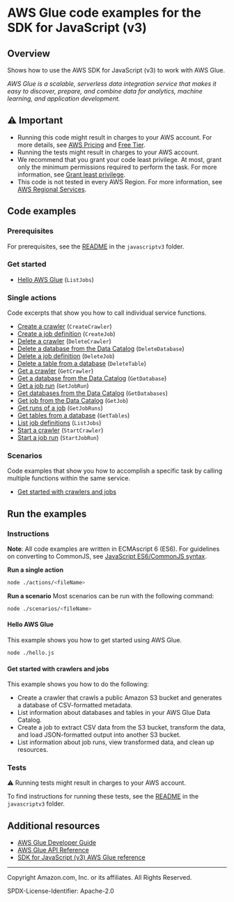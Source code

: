 # AWS Glue code examples for the SDK for JavaScript (v3)

## Overview

Shows how to use the AWS SDK for JavaScript (v3) to work with AWS Glue.

<!--custom.overview.start-->
<!--custom.overview.end-->

_AWS Glue is a scalable, serverless data integration service that makes it easy to discover, prepare, and combine data for analytics, machine learning, and application development._

## ⚠ Important

* Running this code might result in charges to your AWS account. For more details, see [AWS Pricing](https://aws.amazon.com/pricing/) and [Free Tier](https://aws.amazon.com/free/).
* Running the tests might result in charges to your AWS account.
* We recommend that you grant your code least privilege. At most, grant only the minimum permissions required to perform the task. For more information, see [Grant least privilege](https://docs.aws.amazon.com/IAM/latest/UserGuide/best-practices.html#grant-least-privilege).
* This code is not tested in every AWS Region. For more information, see [AWS Regional Services](https://aws.amazon.com/about-aws/global-infrastructure/regional-product-services).

<!--custom.important.start-->
<!--custom.important.end-->

## Code examples

### Prerequisites

For prerequisites, see the [README](../../README.md#Prerequisites) in the `javascriptv3` folder.


<!--custom.prerequisites.start-->
<!--custom.prerequisites.end-->

### Get started

- [Hello AWS Glue](hello.js#L6) (`ListJobs`)


### Single actions

Code excerpts that show you how to call individual service functions.

- [Create a crawler](actions/create-crawler.js#L6) (`CreateCrawler`)
- [Create a job definition](actions/create-job.js#L6) (`CreateJob`)
- [Delete a crawler](actions/delete-crawler.js#L6) (`DeleteCrawler`)
- [Delete a database from the Data Catalog](actions/delete-database.js#L6) (`DeleteDatabase`)
- [Delete a job definition](actions/delete-job.js#L6) (`DeleteJob`)
- [Delete a table from a database](actions/delete-table.js#L6) (`DeleteTable`)
- [Get a crawler](actions/get-crawler.js#L6) (`GetCrawler`)
- [Get a database from the Data Catalog](actions/get-database.js#L6) (`GetDatabase`)
- [Get a job run](actions/get-job-run.js#L6) (`GetJobRun`)
- [Get databases from the Data Catalog](actions/get-databases.js#L6) (`GetDatabases`)
- [Get job from the Data Catalog](actions/get-job.js#L6) (`GetJob`)
- [Get runs of a job](actions/get-job-runs.js#L6) (`GetJobRuns`)
- [Get tables from a database](actions/get-tables.js#L6) (`GetTables`)
- [List job definitions](actions/list-jobs.js#L6) (`ListJobs`)
- [Start a crawler](actions/start-crawler.js#L6) (`StartCrawler`)
- [Start a job run](actions/start-job-run.js#L6) (`StartJobRun`)

### Scenarios

Code examples that show you how to accomplish a specific task by calling multiple
functions within the same service.

- [Get started with crawlers and jobs](scenarios/basic/steps/start-crawler.js)


<!--custom.examples.start-->
<!--custom.examples.end-->

## Run the examples

### Instructions

**Note**: All code examples are written in ECMAscript 6 (ES6). For guidelines on converting to CommonJS, see
[JavaScript ES6/CommonJS syntax](https://docs.aws.amazon.com/sdk-for-javascript/v3/developer-guide/sdk-examples-javascript-syntax.html).

**Run a single action**

```bash
node ./actions/<fileName>
```

**Run a scenario**
Most scenarios can be run with the following command:
```bash
node ./scenarios/<fileName>
```

<!--custom.instructions.start-->
<!--custom.instructions.end-->

#### Hello AWS Glue

This example shows you how to get started using AWS Glue.

```bash
node ./hello.js
```


#### Get started with crawlers and jobs

This example shows you how to do the following:

- Create a crawler that crawls a public Amazon S3 bucket and generates a database of CSV-formatted metadata.
- List information about databases and tables in your AWS Glue Data Catalog.
- Create a job to extract CSV data from the S3 bucket, transform the data, and load JSON-formatted output into another S3 bucket.
- List information about job runs, view transformed data, and clean up resources.

<!--custom.scenario_prereqs.glue_Scenario_GetStartedCrawlersJobs.start-->
<!--custom.scenario_prereqs.glue_Scenario_GetStartedCrawlersJobs.end-->


<!--custom.scenarios.glue_Scenario_GetStartedCrawlersJobs.start-->
<!--custom.scenarios.glue_Scenario_GetStartedCrawlersJobs.end-->

### Tests

⚠ Running tests might result in charges to your AWS account.


To find instructions for running these tests, see the [README](../../README.md#Tests)
in the `javascriptv3` folder.



<!--custom.tests.start-->
<!--custom.tests.end-->

## Additional resources

- [AWS Glue Developer Guide](https://docs.aws.amazon.com/glue/latest/dg/what-is-glue.html)
- [AWS Glue API Reference](https://docs.aws.amazon.com/glue/latest/dg/aws-glue-api.html)
- [SDK for JavaScript (v3) AWS Glue reference](https://docs.aws.amazon.com/AWSJavaScriptSDK/v3/latest/client/glue)

<!--custom.resources.start-->
<!--custom.resources.end-->

---

Copyright Amazon.com, Inc. or its affiliates. All Rights Reserved.

SPDX-License-Identifier: Apache-2.0